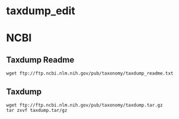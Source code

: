 # taxdump_edit



# NCBI
## Taxdump Readme
```
wget ftp://ftp.ncbi.nlm.nih.gov/pub/taxonomy/taxdump_readme.txt
```
## Taxdump
```
wget ftp://ftp.ncbi.nlm.nih.gov/pub/taxonomy/taxdump.tar.gz
tar zxvf taxdump.tar/gz
```
